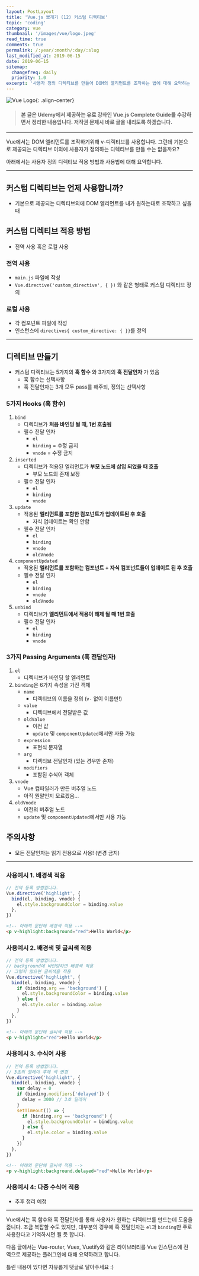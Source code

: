 ```yaml
---
layout: PostLayout
title: 'Vue.js 뽀개기 (12) 커스텀 디렉티브'
topic: 'coding'
category: vue
thumbnail: '/images/vue/logo.jpeg'
read_time: true
comments: true
permalink: /:year/:month/:day/:slug
last_modified_at: 2019-06-15
date: 2019-06-15
sitemap:
  changefreq: daily
  priority: 1.0
excerpt: '사용자 정의 디렉티브를 만들어 DOM의 엘리먼트를 조작하는 법에 대해 요약하는 글입니다.'
---
```


![Vue Logo](https://github.com/chansbro/chansbro.github.io/blob/master/assets/images/vue_logo.jpeg?raw=true){: .align-center}

> #### 본 글은 Udemy에서 제공하는 유료 강좌인 Vue.js Complete Guide를 수강하면서 정리한 내용입니다. 저작권 문제시 바로 글을 내리도록 하겠습니다.

---

Vue에서는 DOM 엘리먼트를 조작하기위해 v-디렉티브를 사용합니다. 그런데 기본으로 제공되는 디렉티브 이외에 사용자가 정의하는 디렉티브를 만들 수는 없을까요?

아래에서는 사용자 정의 디렉티브 적용 방법과 사용법에 대해 요약합니다.

---

## 커스텀 디렉티브는 언제 사용합니까?

- 기본으로 제공되는 디렉티브외에 DOM 엘리먼트를 내가 원하는대로 조작하고 싶을때

## 커스텀 디렉티브 적용 방법

- 전역 사용 혹은 로컬 사용

### 전역 사용

- `main.js` 파일에 작성
- `Vue.directive('custom_directive', { })` 와 같은 형태로 커스텀 디렉티브 정의

### 로컬 사용

- 각 컴포넌트 파일에 작성
- 인스턴스에 `directives{ custom_directive: { }}`를 정의

---

## 디렉티브 만들기

- 커스텀 디렉티브는 5가지의 **훅 함수** 와 3가지의 **훅 전달인자** 가 있음
  - 훅 함수는 선택사항
  - 훅 전달인자는 3개 모두 pass를 해주되, 정의는 선택사항

### 5가지 Hooks (훅 함수)

1. `bind`
   - 디렉티브가 **처음 바인딩 될 때, 1번 호출됨**
   - 필수 전달 인자
     - `el`
     - `binding` = 수정 금지
     - `vnode` = 수정 금지
2. `inserted`
   - 디렉티브가 적용된 엘리먼트가 **부모 노드에 삽입 되었을 때 호출**
     - 부모 노드의 존재 보장
   - 필수 전달 인자
     - `el`
     - `binding`
     - `vnode`
3. `update`
   - 적용된 **엘리먼트를 포함한 컴포넌트가 업데이트된 후 호출**
     - 자식 업데이트는 확인 안함
   - 필수 전달 인자
     - `el`
     - `binding`
     - `vnode`
     - `oldVnode`
4. `componentUpdated`
   - 적용된 **엘리먼트를 포함하는 컴포넌트 + 자식 컴포넌트들이 업데이트 된 후 호출**
   - 필수 전달 인자
     - `el`
     - `binding`
     - `vnode`
     - `oldVnode`
5. `unbind`
   - 디렉티브가 **엘리먼트에서 적용이 해제 될 때 1번 호출**
   - 필수 전달 인자
     - `el`
     - `binding`
     - `vnode`

### 3가지 Passing Arguments (훅 전달인자)

1. `el`
   - 디렉티브가 바인딩 할 엘리먼트
2. `binding`은 6가지 속성을 가진 객체
   - `name`
     - 디렉티브의 이름을 정의 (`v-` 없이 이름만!)
   - `value`
     - 디렉티브에서 전달받은 값
   - `oldValue`
     - 이전 값
     - `update` 및 `componentUpdated`에서만 사용 가능
   - `expression`
     - 표현식 문자열
   - `arg`
     - 디렉티브 전달인자 (있는 경우만 존재)
   - `modifiers`
     - 포함된 수식어 객체
3. `vnode`
   - Vue 컴파일러가 만든 버추얼 노드
   - 아직 뭔말인지 모르겠음...
4. `oldVnode`
   - 이전의 버추얼 노드
   - `update` 및 `componentUpdated`에서만 사용 가능

## 주의사항

- 모든 전달인자는 읽기 전용으로 사용! (변경 금지)

---

### 사용예시 1. 배경색 적용

```js
// 전역 등록 방법입니다.
Vue.directive('highlight', {
  bind(el, binding, vnode) {
    el.style.backgroundColor = binding.value
  },
})
```

```html
<!-- 아래의 문단에 배경색 적용 -->
<p v-highlight:background="red">Hello World</p>
```

### 사용예시 2. 배경색 및 글씨색 적용

```js
// 전역 등록 방법입니다.
// background에 바인딩하면 배경색 적용
// 그렇지 않으면 글씨색을 적용
Vue.directive('highlight', {
  bind(el, binding, vnode) {
    if (binding.arg == 'background') {
      el.style.backgroundColor = binding.value
    } else {
      el.style.color = binding.value
    }
  },
})
```

```html
<!-- 아래의 문단에 글씨색 적용 -->
<p v-highlight="red">Hello World</p>
```

### 사용예시 3. 수식어 사용

```js
// 전역 등록 방법입니다.
// 3초의 딜레이 후에 색 변경
Vue.directive('highlight', {
  bind(el, binding, vnode) {
    var delay = 0
    if (binding.modifiers['delayed']) {
      delay = 3000 // 3초 딜레이
    }
    setTimeout(() => {
      if (binding.arg == 'background') {
        el.style.backgroundColor = binding.value
      } else {
        el.style.color = binding.value
      }
    })
  },
})
```

```html
<!-- 아래의 문단에 글씨색 적용 -->
<p v-highlight:background.delayed="red">Hello World</p>
```

### 사용예시 4: 다중 수식어 적용

- 추후 정리 예정

---

Vue에서는 훅 함수와 훅 전달인자를 통해 사용자가 원하는 디렉티브를 만드는데 도움을 줍니다.
조금 복잡할 수도 있지만, 대부분의 경우에 훅 전달인자는 `el`과 `binding`만 주로 사용한다고 기억하시면 될 듯 합니다.

다음 글에서는 Vue-router, Vuex, Vuetify와 같은 라이브러리를 Vue 인스턴스에 전역으로 제공하는 플러그인에 대해 요약하려고 합니다.

틀린 내용이 있다면 자유롭게 댓글로 달아주세요 :)
